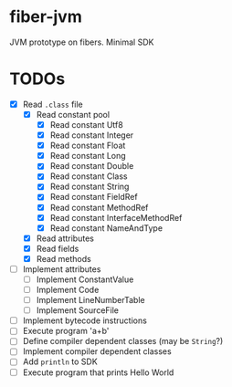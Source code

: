 # fiber-jvm
JVM prototype on fibers. Minimal SDK

# TODOs
- [x] Read `.class` file
  - [x] Read constant pool
    - [x] Read constant Utf8
    - [x] Read constant Integer
    - [x] Read constant Float
    - [x] Read constant Long
    - [x] Read constant Double
    - [x] Read constant Class
    - [x] Read constant String
    - [x] Read constant FieldRef
    - [x] Read constant MethodRef
    - [x] Read constant InterfaceMethodRef
    - [x] Read constant NameAndType
  - [x] Read attributes
  - [x] Read fields
  - [x] Read methods
- [ ] Implement attributes
  - [ ] Implement ConstantValue
  - [ ] Implement Code
  - [ ] Implement LineNumberTable
  - [ ] Implement SourceFile
- [ ] Implement bytecode instructions
- [ ] Execute program 'a+b'
- [ ] Define compiler dependent classes (may be `String`?)
- [ ] Implement compiler dependent classes
- [ ] Add `println` to SDK
- [ ] Execute program that prints Hello World
